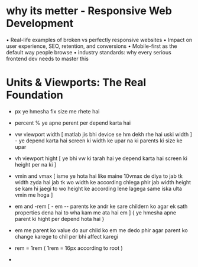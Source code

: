 # why its metter - Responsive Web Development
• Real-life examples of broken vs perfectly responsive websites
• Impact on user experience, SEO, retention, and conversions
• Mobile-first as the default way people browse
• industry standards: why every serious frontend dev needs to master this


# Units & Viewports: The Real Foundation
- px  ye hmesha fix size me rhete hai 
- percent %   ye apne perent per depend karta hai 
- vw  viewport width [ matlab jis bhi device se hm dekh rhe hai uski width ] - ye depend karta hai screen ki width ke upar na ki parents ki size ke upar

- vh viewport hight [ ye bhi vw ki tarah hai ye depend karta hai screen ki height per na ki ]
- vmin and vmax [ isme ye hota hai like maine 10vmax de diya to jab tk width zyda hai jab tk wo width ke according chlega phir jab width height se kam hi jaegi to wo height ke according lene lagega  same iska ulta vmin me hoga ] 

- em and -rem [ - em -- parents ke andr ke sare childern ko agar ek sath properties dena hai to wha kam me ata hai em ]  { ye hmesha apne parent ki hight per depend hota hai } 

- em me parent ko value do aur child ko em me dedo phir agar parent ko change karege to chil per bhi affect karegi 

- rem = 1rem  ( 1rem = 16px according to root )
-